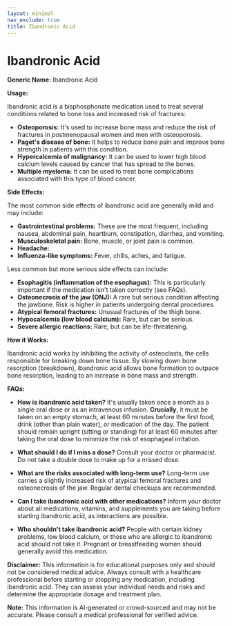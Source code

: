 ```yaml
---
layout: minimal
nav_exclude: true
title: Ibandronic Acid
---
```


# Ibandronic Acid

**Generic Name:** Ibandronic Acid

**Usage:**

Ibandronic acid is a bisphosphonate medication used to treat several conditions related to bone loss and increased risk of fractures:

* **Osteoporosis:**  It's used to increase bone mass and reduce the risk of fractures in postmenopausal women and men with osteoporosis.
* **Paget's disease of bone:** It helps to reduce bone pain and improve bone strength in patients with this condition.
* **Hypercalcemia of malignancy:**  It can be used to lower high blood calcium levels caused by cancer that has spread to the bones.
* **Multiple myeloma:** It can be used to treat bone complications associated with this type of blood cancer.


**Side Effects:**

The most common side effects of ibandronic acid are generally mild and may include:

* **Gastrointestinal problems:** These are the most frequent, including nausea, abdominal pain, heartburn, constipation, diarrhea, and vomiting.
* **Musculoskeletal pain:** Bone, muscle, or joint pain is common.
* **Headache:**
* **Influenza-like symptoms:** Fever, chills, aches, and fatigue.

Less common but more serious side effects can include:

* **Esophagitis (inflammation of the esophagus):** This is particularly important if the medication isn't taken correctly (see FAQs).
* **Osteonecrosis of the jaw (ONJ):** A rare but serious condition affecting the jawbone.  Risk is higher in patients undergoing dental procedures.
* **Atypical femoral fractures:**  Unusual fractures of the thigh bone.
* **Hypocalcemia (low blood calcium):**  Rare, but can be serious.
* **Severe allergic reactions:** Rare, but can be life-threatening.


**How it Works:**

Ibandronic acid works by inhibiting the activity of osteoclasts, the cells responsible for breaking down bone tissue. By slowing down bone resorption (breakdown), ibandronic acid allows bone formation to outpace bone resorption, leading to an increase in bone mass and strength.


**FAQs:**

* **How is ibandronic acid taken?**  It's usually taken once a month as a single oral dose or as an intravenous infusion.  **Crucially**, it must be taken on an empty stomach, at least 60 minutes before the first food, drink (other than plain water), or medication of the day.  The patient should remain upright (sitting or standing) for at least 60 minutes after taking the oral dose to minimize the risk of esophageal irritation.

* **What should I do if I miss a dose?**  Consult your doctor or pharmacist. Do not take a double dose to make up for a missed dose.

* **What are the risks associated with long-term use?** Long-term use carries a slightly increased risk of atypical femoral fractures and osteonecrosis of the jaw. Regular dental checkups are recommended.

* **Can I take ibandronic acid with other medications?**  Inform your doctor about all medications, vitamins, and supplements you are taking before starting ibandronic acid, as interactions are possible.

* **Who shouldn't take ibandronic acid?**  People with certain kidney problems, low blood calcium, or those who are allergic to ibandronic acid should not take it.  Pregnant or breastfeeding women should generally avoid this medication.


**Disclaimer:** This information is for educational purposes only and should not be considered medical advice.  Always consult with a healthcare professional before starting or stopping any medication, including ibandronic acid. They can assess your individual needs and risks and determine the appropriate dosage and treatment plan.


**Note:** This information is AI-generated or crowd-sourced and may not be accurate. Please consult a medical professional for verified advice.